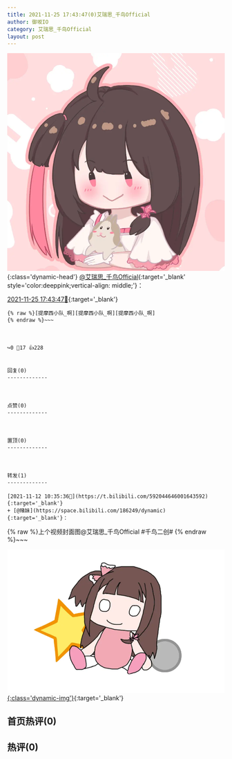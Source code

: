 ```yaml
---
title: 2021-11-25 17:43:47(0)艾瑞思_千鸟Official
author: 御坂IO
category: 艾瑞思_千鸟Official
layout: post
---
```


![img](/images/7e08840c56f251de28bdf766b647bd5fe9a5d50a.jpg){:class='dynamic-head'}
[@艾瑞思_千鸟Official](https://space.bilibili.com/1090010845/dynamic){:target='_blank' style='color:deeppink;vertical-align: middle;'}：

[2021-11-25 17:43:47🔗](https://t.bilibili.com/596979095274407177){:target='_blank'}

~~~
{% raw %}[提摩西小队_啊][提摩西小队_啊][提摩西小队_啊]
{% endraw %}~~~



↪️0 💬17 👍228


回复(0)
-------------



点赞(0)
-------------



置顶(0)
-------------



转发(1)
-------------

[2021-11-12 10:35:36🔗](https://t.bilibili.com/592044646001643592){:target='_blank'}
+ [@赌妹](https://space.bilibili.com/186249/dynamic){:target='_blank'}：
~~~
{% raw %}上个视频封面图@艾瑞思_千鸟Official #千鸟二创#
{% endraw %}~~~


[![img](/images/0b70d3d6dc030f030c0cc9e885515aac01bb0afb.jpg){:class='dynamic-img'}](/images/0b70d3d6dc030f030c0cc9e885515aac01bb0afb.jpg){:target='_blank'}




首页热评(0)
-------------



热评(0)
-------------



